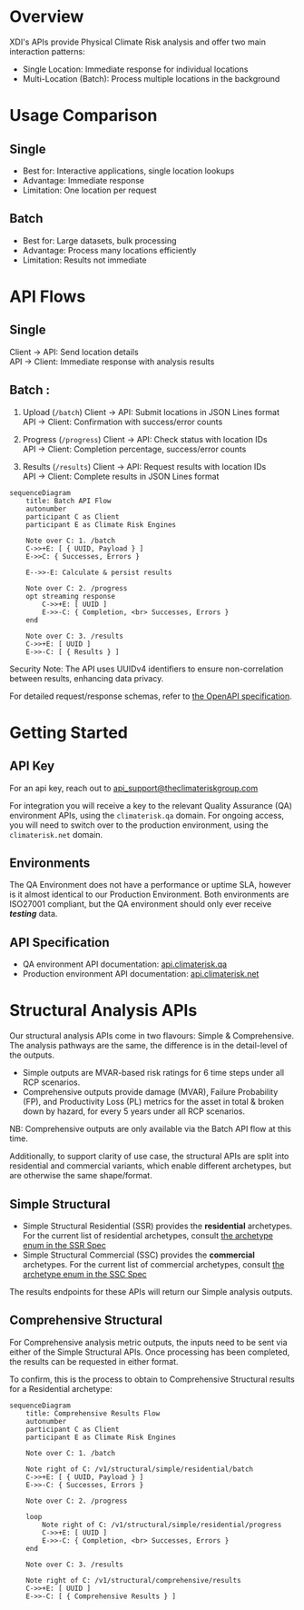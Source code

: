 # Overview

XDI's APIs provide Physical Climate Risk analysis and offer two main interaction patterns:

- Single Location: Immediate response for individual locations
- Multi-Location (Batch): Process multiple locations in the background

# Usage Comparison

## Single

- Best for: Interactive applications, single location lookups
- Advantage: Immediate response
- Limitation: One location per request

## Batch

- Best for: Large datasets, bulk processing
- Advantage: Process many locations efficiently
- Limitation: Results not immediate

# API Flows

## Single

Client -> API: Send location details  
API -> Client: Immediate response with analysis results

## Batch :

1. Upload (`/batch`)
   Client -> API: Submit locations in JSON Lines format  
   API -> Client: Confirmation with success/error counts

2. Progress (`/progress`)
   Client -> API: Check status with location IDs  
   API -> Client: Completion percentage, success/error counts

3. Results (`/results`)
   Client -> API: Request results with location IDs  
   API -> Client: Complete results in JSON Lines format

```mermaid
sequenceDiagram
    title: Batch API Flow
    autonumber
    participant C as Client
    participant E as Climate Risk Engines

    Note over C: 1. /batch
    C->>+E: [ { UUID, Payload } ]
    E->>C: { Successes, Errors }

    E-->>-E: Calculate & persist results

	Note over C: 2. /progress
    opt streaming response
        C->>+E: [ UUID ]
        E->>-C: { Completion, <br> Successes, Errors }
    end

    Note over C: 3. /results
    C->>+E: [ UUID ]
    E->>-C: [ { Results } ]
```


Security Note: The API uses UUIDv4 identifiers to ensure non-correlation between results, enhancing data privacy.

For detailed request/response schemas, refer to [the OpenAPI specification](https://api.climaterisk.net/).

# Getting Started
## API Key
For an api key, reach out to api_support@theclimateriskgroup.com

For integration you will receive a key to the relevant Quality Assurance (QA) environment APIs, using the `climaterisk.qa` domain. For ongoing access, you will need to switch over to the production environment, using the `climaterisk.net` domain.

## Environments
The QA Environment does not have a performance or uptime SLA, however is it almost identical to our Production Environment.  Both environments are ISO27001 compliant, but the QA environment should only ever receive ***testing*** data.


## API Specification
- QA environment API documentation: [api.climaterisk.qa](https://api.climaterisk.qa/)
- Production environment API documentation: [api.climaterisk.net](https://api.climaterisk.net/)

# Structural Analysis APIs

Our structural analysis APIs come in two flavours: Simple & Comprehensive.  The analysis pathways are the same, the difference is in the detail-level of the outputs.
- Simple outputs are MVAR-based risk ratings for 6 time steps under all RCP scenarios.
- Comprehensive outputs provide damage (MVAR), Failure Probability (FP), and Productivity Loss (PL) metrics for the asset in total & broken down by hazard, for every 5 years under all RCP scenarios.

NB: Comprehensive outputs are only available via the Batch API flow at this time.

Additionally, to support clarity of use case, the structural APIs are split into residential and commercial variants, which enable different archetypes, but are otherwise the same shape/format.

## Simple Structural

- Simple Structural Residential (SSR) provides the **residential** archetypes.  For the current list of residential archetypes, consult [the archetype enum in the SSR Spec](https://api.climaterisk.qa/index.html#operation/apis_simple_residential)
- Simple Structural Commercial (SSC) provides the **commercial** archetypes.  For the current list of commercial archetypes, consult [the archetype enum in the SSC Spec](https://api.climaterisk.qa/index.html#operation/apis_simple_commercial)

The results endpoints for these APIs will return our Simple analysis outputs.

## Comprehensive Structural

For Comprehensive analysis metric outputs, the inputs need to be sent via either of the Simple Structural APIs.  Once processing has been completed, the results can be requested in either format.

To confirm, this is the process to obtain to Comprehensive Structural results for a Residential archetype:
```mermaid
sequenceDiagram
    title: Comprehensive Results Flow
    autonumber
    participant C as Client
    participant E as Climate Risk Engines

	Note over C: 1. /batch

	Note right of C: /v1/structural/simple/residential/batch
    C->>+E: [ { UUID, Payload } ]
    E->>-C: { Successes, Errors }

	Note over C: 2. /progress

    loop
		Note right of C: /v1/structural/simple/residential/progress
        C->>+E: [ UUID ]
        E->>-C: { Completion, <br> Successes, Errors }
    end

    Note over C: 3. /results

	Note right of C: /v1/structural/comprehensive/results
	C->>+E: [ UUID ]
	E->>-C: [ { Comprehensive Results } ]
```

